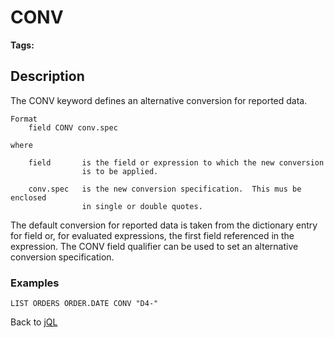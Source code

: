 # CONV

<PageHeader />

**Tags:**
<badge text='jql' vertical='middle'/>

## Description

The CONV keyword defines an alternative conversion for reported data.

```
Format
    field CONV conv.spec

where

    field       is the field or expression to which the new conversion
                is to be applied.

    conv.spec   is the new conversion specification.  This mus be enclosed
                in single or double quotes.
```
The default conversion for reported data is taken from the dictionary entry for field or, for evaluated expressions, the first field referenced in the expression. The CONV field qualifier can be used to set an alternative conversion specification.

### Examples

```
LIST ORDERS ORDER.DATE CONV "D4-"
```

Back to [jQL](jbase-query-language-jql-)

  
<PageFooter />

